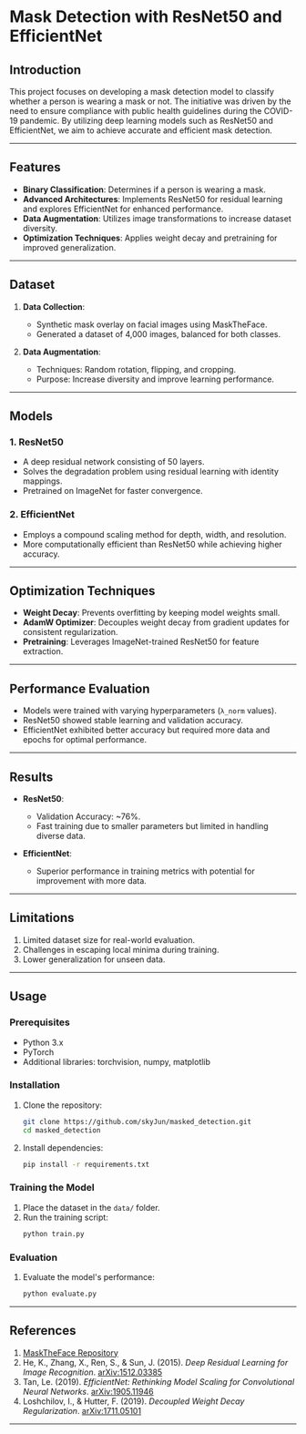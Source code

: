 # Mask Detection with ResNet50 and EfficientNet

## Introduction

This project focuses on developing a mask detection model to classify whether a person is wearing a mask or not. The initiative was driven by the need to ensure compliance with public health guidelines during the COVID-19 pandemic. By utilizing deep learning models such as ResNet50 and EfficientNet, we aim to achieve accurate and efficient mask detection.

---

## Features

- **Binary Classification**: Determines if a person is wearing a mask.
- **Advanced Architectures**: Implements ResNet50 for residual learning and explores EfficientNet for enhanced performance.
- **Data Augmentation**: Utilizes image transformations to increase dataset diversity.
- **Optimization Techniques**: Applies weight decay and pretraining for improved generalization.

---

## Dataset

1. **Data Collection**:
   - Synthetic mask overlay on facial images using MaskTheFace.
   - Generated a dataset of 4,000 images, balanced for both classes.

2. **Data Augmentation**:
   - Techniques: Random rotation, flipping, and cropping.
   - Purpose: Increase diversity and improve learning performance.

---

## Models

### 1. **ResNet50**
   - A deep residual network consisting of 50 layers.
   - Solves the degradation problem using residual learning with identity mappings.
   - Pretrained on ImageNet for faster convergence.

### 2. **EfficientNet**
   - Employs a compound scaling method for depth, width, and resolution.
   - More computationally efficient than ResNet50 while achieving higher accuracy.

---

## Optimization Techniques

- **Weight Decay**: Prevents overfitting by keeping model weights small.
- **AdamW Optimizer**: Decouples weight decay from gradient updates for consistent regularization.
- **Pretraining**: Leverages ImageNet-trained ResNet50 for feature extraction.

---

## Performance Evaluation

- Models were trained with varying hyperparameters (`λ_norm` values).
- ResNet50 showed stable learning and validation accuracy.
- EfficientNet exhibited better accuracy but required more data and epochs for optimal performance.

---

## Results

- **ResNet50**:
  - Validation Accuracy: ~76%.
  - Fast training due to smaller parameters but limited in handling diverse data.

- **EfficientNet**:
  - Superior performance in training metrics with potential for improvement with more data.

---

## Limitations

1. Limited dataset size for real-world evaluation.
2. Challenges in escaping local minima during training.
3. Lower generalization for unseen data.

---

## Usage

### Prerequisites
- Python 3.x
- PyTorch
- Additional libraries: torchvision, numpy, matplotlib

### Installation
1. Clone the repository:
   ```bash
   git clone https://github.com/skyJun/masked_detection.git
   cd masked_detection
   ```
2. Install dependencies:
   ```bash
   pip install -r requirements.txt
   ```

### Training the Model
1. Place the dataset in the `data/` folder.
2. Run the training script:
   ```bash
   python train.py
   ```

### Evaluation
1. Evaluate the model's performance:
   ```bash
   python evaluate.py
   ```

---

## References

1. [MaskTheFace Repository](https://github.com/aqeelanwar/MaskTheFace)
2. He, K., Zhang, X., Ren, S., & Sun, J. (2015). *Deep Residual Learning for Image Recognition*. [arXiv:1512.03385](https://arxiv.org/abs/1512.03385)
3. Tan, Le. (2019). *EfficientNet: Rethinking Model Scaling for Convolutional Neural Networks*. [arXiv:1905.11946](https://arxiv.org/abs/1905.11946)
4. Loshchilov, I., & Hutter, F. (2019). *Decoupled Weight Decay Regularization*. [arXiv:1711.05101](https://arxiv.org/abs/1711.05101)

---

